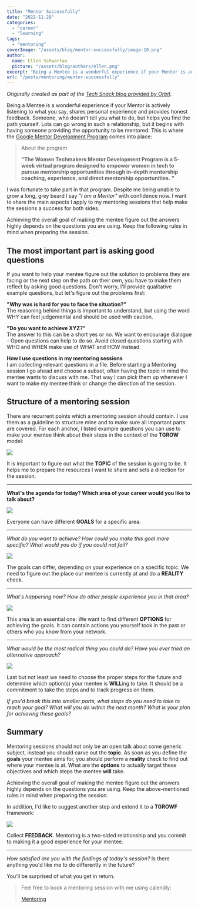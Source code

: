 ```yaml
---
title: "Mentor Successfully"
date: "2022-11-29"
categories:
  - "career"
  - "learning"
tags:
  - "mentoring"
coverImage: "/assets/blog/mentor-successfully/image-10.png"
author:
  name: Ellen Schwartau
  picture: "/assets/blog/authors/ellen.png"
excerpt: "Being a Mentee is a wonderful experience if your Mentor is actively listening to what you say, shares personal experience and provides honest feedback. Someone, who doesn't tell you what to do, but helps you find the path yourself. Lots can go wrong in such a relationship. Achieving the overall goal of making the mentee figure out the answers highly depends on the questions you are using. Keep the following rules in mind when preparing the session."
url: "/posts/mentoring/mentor-successfully"
---
```


_Originally created as part of the [Tech Snack blog provided by Orbit](https://techsnack.orbitdigital.de/posts/mentor-successfully)._

Being a Mentee is a wonderful experience if your Mentor is actively listening to what you say, shares personal experience and provides honest feedback. Someone, who doesn't tell you what to do, but helps you find the path yourself. Lots can go wrong in such a relationship, but it begins with having someone providing the opportunity to be mentored. This is where the [Google Mentor Development Program](https://rsvp.withgoogle.com/events/women-techmakers-women-mentorship-development-program) comes into place:

> About the program
>
> **"The Women Techmakers Mentor Development Program is a 5-week virtual program designed to empower women in tech to pursue mentorship opportunities through in-depth mentorship coaching, experience, and direct mentorship opportunities. "**

I was fortunate to take part in that program. Despite me being unable to grow a long, grey beard I say _"I am a Mentor"_ with confidence now. I want to share the main aspects I apply to my mentoring sessions that help make the sessions a success for both sides.

Achieving the overall goal of making the mentee figure out the answers highly depends on the questions you are using. Keep the following rules in mind when preparing the session.

## The most important part is asking good questions

If you want to help your mentee figure out the solution to problems they are facing or the next step on the path on their own, you have to make them reflect by asking good questions. Don't worry, I'll provide qualitative example questions, but let's figure out the problems first:

**"Why was is hard for you to face the situation?"**  
The reasoning behind things is important to understand, but using the word WHY can feel judgemental and should be used with caution.

**"Do you want to achieve XYZ?"**  
The answer to this can be a short yes or no. We want to encourage dialogue - Open questions can help to do so. Avoid closed questions starting with WHO and WHEN make use of WHAT and HOW instead.

**How I use questions in my mentoring sessions**  
I am collecting relevant questions in a file. Before starting a Mentoring session I go ahead and choose a subset, often having the topic in mind the mentee wants to discuss with me. That way I can pick them up whenever I want to make my mentee think or change the direction of the session.

## Structure of a mentoring session

There are recurrent points which a mentoring session should contain. I use them as a guideline to structure mine and to make sure all important parts are covered. For each anchor, I listed example questions you can use to make your mentee think about their steps in the context of the **TGROW** model:

![](https://ellenschwartau.files.wordpress.com/2022/11/image-2.png?w=162)

It is important to figure out what the **TOPIC** of the session is going to be. It helps me to prepare the resources I want to share and sets a direction for the session.

---

**What's the agenda for today? Which area of your career would you like to talk about?**

![](https://ellenschwartau.files.wordpress.com/2022/11/image-3.png?w=162)

Everyone can have different **GOALS** for a specific area.

---

_What do you want to achieve? How could you make this goal more specific? What would you do if you could not fail?_

![](https://ellenschwartau.files.wordpress.com/2022/11/image-4.png?w=162)

The goals can differ, depending on your experience on a specific topic. We need to figure out the place our mentee is currently at and do a **REALITY** check.

---

_What's happening now? How do other people experience you in that area?_

![](https://ellenschwartau.files.wordpress.com/2022/11/image-5.png?w=164)

This area is an essential one: We want to find different **OPTIONS** for achieving the goals. It can contain actions you yourself took in the past or others who you know from your network.

---

_What would be the most radical thing you could do? Have you ever tried an alternative approach?_

![](https://ellenschwartau.files.wordpress.com/2022/11/image-6.png?w=166)

Last but not least we need to choose the proper steps for the future and determine which option(s) your mentee is **WILL**ing to take. It should be a commitment to take the steps and to track progress on them.

_If you'd break this into smaller parts, what steps do you need to take to reach your goal? What will you do within the next month? What is your plan for achieving these goals?_

## Summary

Mentoring sessions should not only be an open talk about some generic subject, instead you should carve out the **topic**. As soon as you define the **goals** your mentee aims for, you should perform a **reality** check to find out where your mentee is at. What are the **options** to actually target these objectives and which steps the mentee **will** take.

Achieving the overall goal of making the mentee figure out the answers highly depends on the questions you are using. Keep the above-mentioned rules in mind when preparing the session.

In addition, I'd like to suggest another step and extend it to a **TGROWF** framework:

![](https://ellenschwartau.files.wordpress.com/2022/11/image-8.png?w=166)

Collect **FEEDBACK**. Mentoring is a two-sided relationship and you commit to making it a good experience for your mentee.

---

_How satisfied are you with the findings of today's session?_ Is there anything you'd like me to do differently in the future?

You'll be surprised of what you get in return.

> Feel free to book a mentoring session with me using calendly:
>
> [Mentoring](https://ellenschwartau.com/mentoring/)
